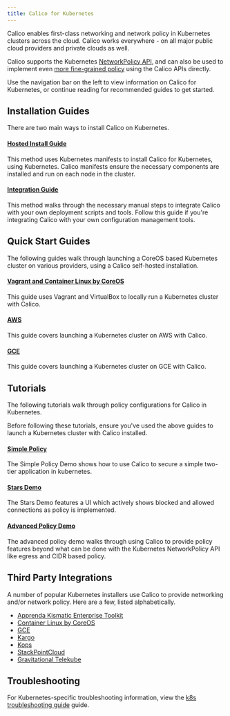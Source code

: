 ```yaml
---
title: Calico for Kubernetes
---
```


Calico enables first-class networking and network policy in Kubernetes clusters across the cloud.  Calico works
everywhere - on all major public cloud providers and private clouds as well.

Calico supports the Kubernetes [NetworkPolicy API](http://kubernetes.io/docs/user-guide/networkpolicies/),
and can also be used to implement even [more fine-grained policy](tutorials/advanced-policy)
using the Calico APIs directly.

Use the navigation bar on the left to view information on Calico for Kubernetes,
or continue reading for recommended guides to get started.

## Installation Guides

There are two main ways to install Calico on Kubernetes.

#### [Hosted Install Guide]({{site.baseurl}}/{{page.version}}/getting-started/kubernetes/installation/hosted)

This method uses Kubernetes manifests to install Calico for Kubernetes, using Kubernetes.
Calico manifests ensure the necessary components are installed and run on each node in the cluster.

#### [Integration Guide]({{site.baseurl}}/{{page.version}}/getting-started/kubernetes/installation/integration)

This method walks through the necessary manual steps to integrate Calico with your own deployment scripts and tools.  Follow
this guide if you're integrating Calico with your own configuration management tools.

## Quick Start Guides

The following guides walk through launching a CoreOS based Kubernetes cluster on various providers, using a
Calico self-hosted installation.

#### [Vagrant and Container Linux by CoreOS ]({{site.baseurl}}/{{page.version}}/getting-started/kubernetes/installation/vagrant/)

This guide uses Vagrant and VirtualBox to locally run a Kubernetes
cluster with Calico.

#### [AWS]({{site.baseurl}}/{{page.version}}/getting-started/kubernetes/installation/aws)

This guide covers launching a Kubernetes cluster on AWS with Calico.

#### [GCE]({{site.baseurl}}/{{page.version}}/getting-started/kubernetes/installation/gce)

This guide covers launching a Kubernetes cluster on GCE with Calico.

## Tutorials

The following tutorials walk through policy configurations for Calico in Kubernetes.

Before following these tutorials, ensure you've used the above guides to launch
a Kubernetes cluster with Calico installed.

#### [Simple Policy](tutorials/simple-policy)

The Simple Policy Demo shows how to use Calico to secure a simple two-tier application in kubernetes.

#### [Stars Demo](tutorials/stars-policy/)

The Stars Demo features a UI which actively shows blocked and allowed
connections as policy is implemented.

#### [Advanced Policy Demo](tutorials/advanced-policy)

The advanced policy demo walks through using Calico to provide policy features beyond
what can be done with the Kubernetes NetworkPolicy API like egress and CIDR based policy.

## Third Party Integrations

A number of popular Kubernetes installers use Calico to provide networking and/or network policy.
Here are a few, listed alphabetically.

- [Apprenda Kismatic Enterprise Toolkit](https://github.com/apprenda/kismatic)
- [Container Linux by CoreOS](https://coreos.com/kubernetes/docs/latest/)
- [GCE](http://kubernetes.io/docs/getting-started-guides/network-policy/calico/)
- [Kargo](https://github.com/kubernetes-incubator/kargo)
- [Kops](https://github.com/kubernetes/kops)
- [StackPointCloud](https://stackpoint.io)
- [Gravitational Telekube](http://gravitational.com/blog/gravitational-tigera-partnership/)

## Troubleshooting

For Kubernetes-specific troubleshooting information, view the [k8s troubleshooting guide]({{site.baseurl}}/{{page.version}}/getting-started/kubernetes/troubleshooting) guide.
